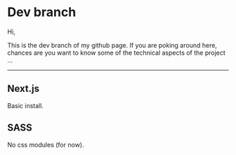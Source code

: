 # Dev branch

Hi,

This is the dev branch of my github page.
If you are poking around here, chances are you want to know some of the technical aspects of the project ...

---

## Next.js
Basic install.

## SASS
No css modules (for now).